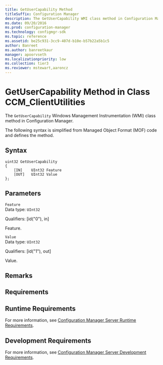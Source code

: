 ```yaml
---
title: GetUserCapability Method
titleSuffix: Configuration Manager
description: The GetUserCapability WMI class method in Configuration Manager.
ms.date: 09/20/2016
ms.prod: configuration-manager
ms.technology: configmgr-sdk
ms.topic: reference
ms.assetid: be25c931-3cc9-407d-b10e-b57b22a5b1c5
author: Banreet
ms.author: banreetkaur
manager: apoorvseth
ms.localizationpriority: low
ms.collection: tier3
ms.reviewer: mstewart,aaroncz 
---
```


# GetUserCapability Method in Class CCM_ClientUtilities

The `GetUserCapability` Windows Management Instrumentation (WMI) class method in Configuration Manager.

 The following syntax is simplified from Managed Object Format (MOF) code and defines the method.  

## Syntax  

```  
uint32 GetUserCapability   
{  
    [IN]    UInt32 Feature  
    [OUT]   UInt32 Value  
};  
```  

## Parameters  
 `Feature`  
 Data type: `UInt32`  

 Qualifiers: [id("0"), in]  

 Feature.    

 `Value`  
 Data type: `UInt32`  

 Qualifiers: [id("1"), out]  

 Value.    

## Remarks  

## Requirements  

## Runtime Requirements  
 For more information, see [Configuration Manager Server Runtime Requirements](../../../../../develop/core/reqs/server-runtime-requirements.md).  

## Development Requirements  
 For more information, see [Configuration Manager Server Development Requirements](../../../../../develop/core/reqs/server-development-requirements.md).
